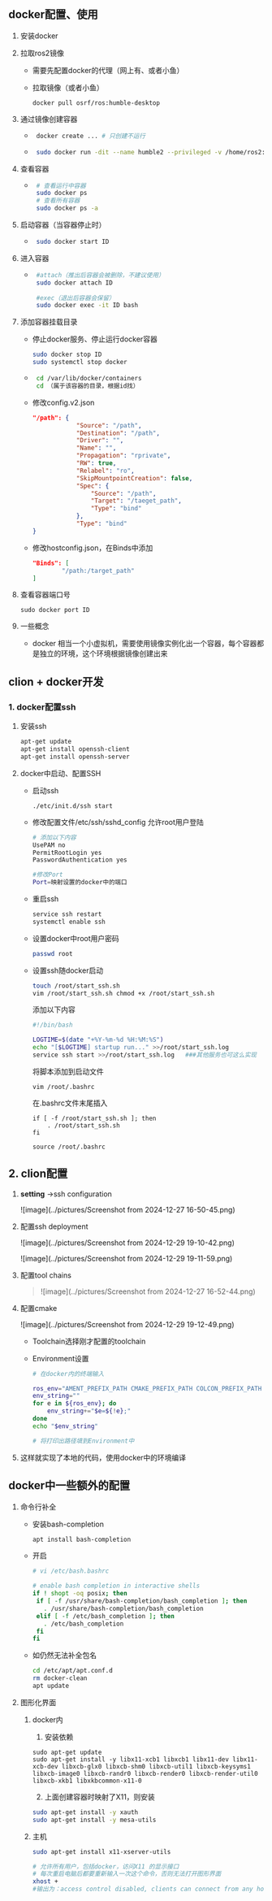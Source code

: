 ## docker配置、使用

1. 安装docker

2. 拉取ros2镜像

   - 需要先配置docker的代理（网上有、或者小鱼）

   - 拉取镜像（或者小鱼）

     ```
     docker pull osrf/ros:humble-desktop
     ```

3. 通过镜像创建容器

   - ```bash
      docker create ... # 只创建不运行
      ```

   - ```bash
      sudo docker run -dit --name humble2 --privileged -v /home/ros2:/home/ros2 -v /tmp/.X11-unix:/tmp/.X11-unix -v /dev:/dev -v /dev/dri:/dev/dri -p 8080:80 -e DISPLAY=unix$DISPLAY 镜像名字(fishros2/ros:humble-desktop-full) # 创建并运行
      ```

4. 查看容器

   - ```bash
      # 查看运行中容器
      sudo docker ps 
      # 查看所有容器
      sudo docker ps -a
      ```
   
5. 启动容器（当容器停止时）

   - ```bash
      sudo docker start ID
      ```

6. 进入容器

   - ```bash
      #attach（推出后容器会被删除，不建议使用）
      sudo docker attach ID
      
      #exec（退出后容器会保留）
      sudo docker exec -it ID bash
      ```

7. 添加容器挂载目录

   - 停止docker服务、停止运行docker容器

      ```bash
      sudo docker stop ID
      sudo systemctl stop docker
      ```

      

   - ```bash
      cd /var/lib/docker/containers
      cd （属于该容器的目录，根据id找）
      ```

   - 修改config.v2.json

      ```json
      "/path": {
                  "Source": "/path",
                  "Destination": "/path",
                  "Driver": "",
                  "Name": "",
                  "Propagation": "rprivate",
                  "RW": true,
                  "Relabel": "ro",
                  "SkipMountpointCreation": false,
                  "Spec": {
                      "Source": "/path",
                      "Target": "/taeget_path",
                      "Type": "bind"
                  },
                  "Type": "bind"
      }
      ```

   - 修改hostconfig.json，在Binds中添加

      ```json
      "Binds": [
              "/path:/target_path"
      ]
      ```

8. 查看容器端口号

   ```
   sudo docker port ID
   ```

9. 一些概念

   - docker 相当一个小虚拟机，需要使用镜像实例化出一个容器，每个容器都是独立的环境，这个环境根据镜像创建出来



## clion + docker开发

### 1. docker配置ssh

1. 安装ssh

   ```bash
   apt-get update 
   apt-get install openssh-client
   apt-get install openssh-server
   ```

   

2. docker中启动、配置SSH

   - 启动ssh

     ```
     ./etc/init.d/ssh start 
     ```

   - 修改配置文件/etc/ssh/sshd_config 允许root用户登陆

     ```bash
     # 添加以下内容
     UsePAM no
     PermitRootLogin yes
     PasswordAuthentication yes
     
     #修改Port
     Port=映射设置的docker中的端口
     ```

   - 重启ssh

     ```bash
     service ssh restart
     systemctl enable ssh
     ```

   - 设置docker中root用户密码 

     ```bash
     passwd root
     ```

   - 设置ssh随docker启动

     ```bash
     touch /root/start_ssh.sh  
     vim /root/start_ssh.sh chmod +x /root/start_ssh.sh
     ```

     添加以下内容

     ```bash
     #!/bin/bash   
     
     LOGTIME=$(date "+%Y-%m-%d %H:%M:%S") 
     echo "[$LOGTIME] startup run..." >>/root/start_ssh.log 
     service ssh start >>/root/start_ssh.log   ###其他服务也可这么实现
     ```

     将脚本添加到启动文件

     ```
     vim /root/.bashrc
     ```

     在.bashrc文件末尾插入

     ```
     if [ -f /root/start_ssh.sh ]; then       
         . /root/start_ssh.sh 
     fi
     ```

     ```
     source /root/.bashrc
     ```

     

## 2. clion配置

1. **setting** ->ssh configuration

   ![image](../pictures/Screenshot from 2024-12-27 16-50-45.png)

2. 配置ssh deployment

   ![image](../pictures/Screenshot from 2024-12-29 19-10-42.png)

   ![image](../pictures/Screenshot from 2024-12-29 19-11-59.png)

3. 配置tool chains

   > ![image](../pictures/Screenshot from 2024-12-27 16-52-44.png)

4. 配置cmake

   ![image](../pictures/Screenshot from 2024-12-29 19-12-49.png)

   - Toolchain选择刚才配置的toolchain

   - Environment设置

     ```bash
     # 在docker内的终端输入
     
     ros_env="AMENT_PREFIX_PATH CMAKE_PREFIX_PATH COLCON_PREFIX_PATH PKG_CONFIG_PATH PYTHONPATH LD_LIBRARY_PATH PATH ROS_DISTRO ROS_PYTHON_VERSION ROS_LOCALHOST_ONLY ROS_VERSION"
     env_string=""
     for e in ${ros_env}; do
         env_string+="$e=${!e};"
     done
     echo "$env_string"
     
     # 将打印出路径填到Environment中
     ```

5. 这样就实现了本地的代码，使用docker中的环境编译

## docker中一些额外的配置

1. 命令行补全

   - 安装bash-completion

     ```bash
     apt install bash-completion
     ```

   - 开启

     ```bash
     # vi /etc/bash.bashrc
     
     # enable bash completion in interactive shells
     if ! shopt -oq posix; then
      if [ -f /usr/share/bash-completion/bash_completion ]; then
        . /usr/share/bash-completion/bash_completion
      elif [ -f /etc/bash_completion ]; then
        . /etc/bash_completion
      fi
     fi
     ```

   - 如仍然无法补全包名

     ```bash
     cd /etc/apt/apt.conf.d
     rm docker-clean
     apt update
     ```

2. 图形化界面

   1. docker内

      1. 安装依赖

      ```
      sudo apt-get update
      sudo apt-get install -y libx11-xcb1 libxcb1 libx11-dev libx11-xcb-dev libxcb-glx0 libxcb-shm0 libxcb-util1 libxcb-keysyms1 libxcb-image0 libxcb-randr0 libxcb-render0 libxcb-render-util0 libxcb-xkb1 libxkbcommon-x11-0
      ```

      2. 上面创建容器时映射了X11，则安装

      ```bash
      sudo apt-get install -y xauth
      sudo apt-get install -y mesa-utils
      ```

   2. 主机

      ```bash
      sudo apt-get install x11-xserver-utils
      
      # 允许所有用户，包括docker，访问X11 的显示接口
      # 每次重启电脑后都要重新输入一次这个命令，否则无法打开图形界面
      xhost +
      #输出为：access control disabled, clients can connect from any host
      
      ```
      
      
   
   

